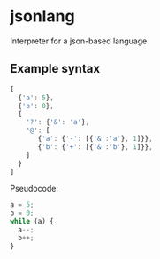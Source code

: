 # jsonlang
Interpreter for a json-based language

## Example syntax

```javascript
[
  {'a': 5},
  {'b': 0},
  {
    '?': {'&': 'a'},
    '@': [
       {'a': {'-': [{'&':'a'}, 1]}},
       {'b': {'+': [{'&':'b'}, 1]}},
    ]
  }
]
```

Pseudocode:

```javascript
a = 5;
b = 0;
while (a) {
  a--;
  b++;
}
```
